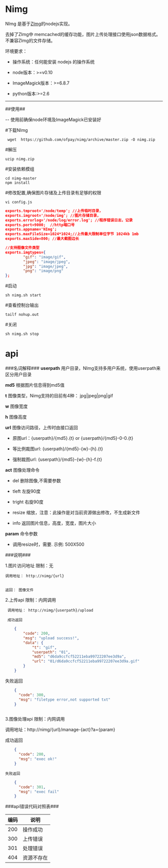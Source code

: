 Nimg
====


NImg 是基于[ZImg](https://github.com/buaazp/zimg)的nodejs实现。

去掉了ZImg中 memcached的缓存功能，图片上传处理接口使用json数据格式。不兼容ZImg的文件存储。

环境要求：

- 操作系统：任何能安装 nodejs 的操作系统

- node版本：>=v0.10

- ImageMagick版本：>=6.8.7

- python版本:>=2.6



**********************



##使用##


-- 使用前确保node环境及ImageMagick已安装好

  \#下载NImg

     wget  https://github.com/ofpay/nimg/archive/master.zip -O nimg.zip

   \#解压
    
    uzip nimg.zip

   \#安装依赖模组
   
    cd nimg-master
    npm install

   \#修改配置,确保图片存储及上传目录有足够的权限

    vi config.js

```json
exports.tmproot='/node/temp'; //上传临时目录，
exports.imgroot='/node/img'; //图片存储目录，
exports.errorlog='/node/log/error.log'; //程序错误日志，记录
exports.port=9000;  //http端口号
exports.appname='NImg';
exports.maxFileSize=1024*1024;//上传最大限制单位字节 1024kb 1mb
exports.maxSide=800; //最大截图边长

//支持图像文件类型
exports.imgtypes={
        "gif": "image/gif",
        "jpeg": "image/jpeg",
        "jpg": "image/jpeg",
        "png": "image/png"
};

```

  \#启动
 
    sh nimg.sh start

  \#查看控制台输出

    tailf nohup.out

  \#关闭

    sh nimg.sh stop



api
========================

###名词解释###
**userpath**  用户目录，NImg支持多用户系统，使用userpath来区分用户目录

**md5**   根据图片信息得到md5值

**t**    图像类型，Nimg支持的目前有4种： jpg|jpeg|png|gif

**w**   图像宽度

**h**    图像高度

**url**  图像访问路径，上传时由接口返回

  - 原图url：{userpath}/{md5}.{t}  or  {userpath}/{md5}-0-0.{t}
 
  - 等比例裁图url:  {userpath}/{md5}-{w}-{h}.{t} 

  - 强制裁图url:  {userpath}/{md5}-{w}-{h}-f.{t} 


**act**  图像处理命令   

  -  del 删除图像,不需要参数  
  
  -  tleft 左旋90度
  
  -  tright 右旋90度
  
  -  resize 缩放，注意：此操作是对当前资源做出修改，不生成新文件

  -  info 返回图片信息，高度，宽度，图片大小


**param**  命令参数  

  -  调用resize时，需要. 示例: 500X500



###说明###


1.图片访问地址   限制：无

	调用地址： http://nimg/{url}   


	返回： 图像文件


2.上传api  限制：内网调用

	 调用地址： http://nimg/{userpath}/upload

	 成功返回
	 
```json
    {
        "code": 200,
        "msg": "upload success!",
        "data": {
            "t": "gif",
            "userpath": "01",
            "md5": "d6da9ccfcf52211eba99722207ee3d9a",
            "url": "01/d6da9ccfcf52211eba99722207ee3d9a.gif"
        }
    }
```
   失败返回
     
     
```json
    {
      "code": 300,
      "msg": "filetype error,not supported txt"
    }
      
```

3.图像处理api  限制：内网调用

   调用地址：http://nimg/{url}/manage-{act}?a={param} 

   成功返回
     
```json
    {
      "code": 200,
      "msg": "exec ok!"
    }
```
 
    失败返回
    
```json
    {
      "code": 301,
      "msg": "exec fail"
    }
```



###api错误代码对照表###

编码| 说明
--------------|------------------
200|操作成功 
300|上传错误
301|处理错误
404|资源不存在
